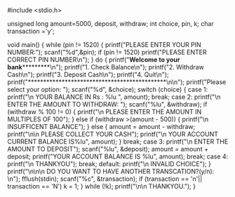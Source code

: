 #include <stdio.h>

unsigned long amount=5000, deposit, withdraw;
int choice, pin, k;
char transaction ='y';

void main()
{
	while (pin != 1520)
	{
		printf("PLEASE ENTER YOUR PIN NUMBER:");
		scanf("%d",&pin);
		if (pin != 1520)
		printf("PLEASE ENTER CORRECT PIN NUMBER\n");
	}
	do
	{
		printf("********Welcome to your bank*****************\n");
		printf("1. Check Balance\n");
		printf("2. Withdraw Cash\n");
		printf("3. Deposit Cash\n");
		printf("4. Quit\n");
		printf("*********************************************\n\n");
		printf("Please select your option: ");
		scanf("%d", &choice);
		switch (choice)
		{
		case 1:
			printf("\n YOUR BALANCE IN Rs : %lu ", amount);
			break;
		case 2:
			printf("\n ENTER THE AMOUNT TO WITHDRAW: ");
			scanf("%lu", &withdraw);
			if (withdraw % 100 != 0)
			{
				printf("\n PLEASE ENTER THE AMOUNT IN MULTIPLES OF 100");
			}
			else if (withdraw >(amount - 500))
			{
				printf("\n INSUFFICENT BALANCE");
			}
			else
			{
				amount = amount - withdraw;
				printf("\n\n PLEASE COLLECT YOUR CASH");
				printf("\n YOUR ACCOUNT CURRENT BALANCE IS%lu", amount);
			}
			break;
		case 3:
			printf("\n ENTER THE AMOUNT TO DEPOSIT");
			scanf("%lu", &deposit);
                        amount = amount + deposit;
			printf("YOUR ACCOUNT BALANCE IS %lu", amount);
			break;
		case 4:
			printf("\n THANKYOU");
			break;
		default:
			printf("\n INVALID CHOICE");
		}
		printf("\n\n\n DO YOU WANT TO HAVE ANOTHER TRANSCATION?(y/n): \n");
		fflush(stdin);
		scanf("%c", &transaction);
		if (transaction == 'n'|| transaction == 'N')
                    k = 1;
	} while (!k);
	printf("\n\n THANKYOU.");
}
